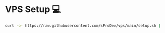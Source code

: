 # VPS Setup :computer:

```bash
curl -o- https://raw.githubusercontent.com/sProDev/vps/main/setup.sh | bash
```
